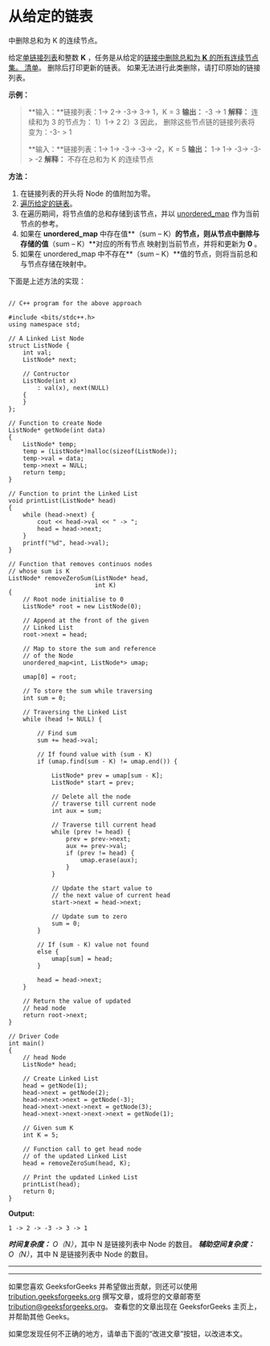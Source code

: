# 从给定的链表

中删除总和为 K 的连续节点。

给定[单链接列表](https://www.geeksforgeeks.org/data-structures/linked-list/singly-linked-list/)和整数 **K** ，任务是从给定的[链接中删除总和为 **K** 的所有连续节点集。 清单](http://www.geeksforgeeks.org/data-structures/linked-list/)。 删除后打印更新的链表。 如果无法进行此类删除，请打印原始的链接列表。

**示例：**

> **输入：**链接列表：1-> 2-> -3-> 3-> 1，K = 3
> **输出：** -3 -> 1
> **解释：**
> 连续和为 3 的节点为：
> 1）1-> 2
> 2）3
> 因此， 删除这些节点链的链接列表将变为：-3- > 1
> 
> **输入：**链接列表：1-> 1-> -3-> -3-> -2，K = 5
> **输出：** 1-> 1-> -3-> -3-> -2
> **解释：**
> 不存在总和为 K 的连续节点

**方法：**

1.  在链接列表的开头将 Node 的值附加为零。
2.  [遍历给定的链表](https://www.geeksforgeeks.org/recursive-insertion-and-traversal-linked-list/)。
3.  在遍历期间，将节点值的总和存储到该节点，并以 [unordered_map](http://www.geeksforgeeks.org/unordered_map-in-stl-and-its-applications/) 作为当前节点的参考。
4.  如果在 **unordered_map** 中存在值**（sum – K）**的节点，则从节点中删除与存储的值**（sum – K）**对应的所有节点 映射到当前节点，并将和更新为 **0** 。
5.  如果在 unordered_map 中不存在**（sum – K）**值的节点，则将当前总和与节点存储在映射中。

下面是上述方法的实现：

```

// C++ program for the above approach 

#include <bits/stdc++.h> 
using namespace std; 

// A Linked List Node 
struct ListNode { 
    int val; 
    ListNode* next; 

    // Contructor 
    ListNode(int x) 
        : val(x), next(NULL) 
    { 
    } 
}; 

// Function to create Node 
ListNode* getNode(int data) 
{ 
    ListNode* temp; 
    temp = (ListNode*)malloc(sizeof(ListNode)); 
    temp->val = data; 
    temp->next = NULL; 
    return temp; 
} 

// Function to print the Linked List 
void printList(ListNode* head) 
{ 
    while (head->next) { 
        cout << head->val << " -> "; 
        head = head->next; 
    } 
    printf("%d", head->val); 
} 

// Function that removes continuos nodes 
// whose sum is K 
ListNode* removeZeroSum(ListNode* head, 
                        int K) 
{ 
    // Root node initialise to 0 
    ListNode* root = new ListNode(0); 

    // Append at the front of the given 
    // Linked List 
    root->next = head; 

    // Map to store the sum and reference 
    // of the Node 
    unordered_map<int, ListNode*> umap; 

    umap[0] = root; 

    // To store the sum while traversing 
    int sum = 0; 

    // Traversing the Linked List 
    while (head != NULL) { 

        // Find sum 
        sum += head->val; 

        // If found value with (sum - K) 
        if (umap.find(sum - K) != umap.end()) { 

            ListNode* prev = umap[sum - K]; 
            ListNode* start = prev; 

            // Delete all the node 
            // traverse till current node 
            int aux = sum; 

            // Traverse till current head 
            while (prev != head) { 
                prev = prev->next; 
                aux += prev->val; 
                if (prev != head) { 
                    umap.erase(aux); 
                } 
            } 

            // Update the start value to 
            // the next value of current head 
            start->next = head->next; 

            // Update sum to zero 
            sum = 0; 
        } 

        // If (sum - K) value not found 
        else { 
            umap[sum] = head; 
        } 

        head = head->next; 
    } 

    // Return the value of updated 
    // head node 
    return root->next; 
} 

// Driver Code 
int main() 
{ 
    // head Node 
    ListNode* head; 

    // Create Linked List 
    head = getNode(1); 
    head->next = getNode(2); 
    head->next->next = getNode(-3); 
    head->next->next->next = getNode(3); 
    head->next->next->next->next = getNode(1); 

    // Given sum K 
    int K = 5; 

    // Function call to get head node 
    // of the updated Linked List 
    head = removeZeroSum(head, K); 

    // Print the updated Linked List 
    printList(head); 
    return 0; 
} 

```

**Output:**

```
1 -> 2 -> -3 -> 3 -> 1

```

***时间复杂度：** O（N）*，其中 N 是链​​接列表中 Node 的数目。
***辅助空间复杂度：** O（N）*，其中 N 是链​​接列表中 Node 的数目。



* * *

* * *

如果您喜欢 GeeksforGeeks 并希望做出贡献，则还可以使用 [tribution.geeksforgeeks.org](https://contribute.geeksforgeeks.org/) 撰写文章，或将您的文章邮寄至 tribution@geeksforgeeks.org。 查看您的文章出现在 GeeksforGeeks 主页上，并帮助其他 Geeks。

如果您发现任何不正确的地方，请单击下面的“改进文章”按钮，以改进本文。